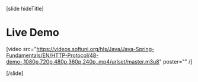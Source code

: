 [slide hideTitle]

# Live Demo

[video src="https://videos.softuni.org/hls/Java/Java-Spring-Fundamentals/EN/HTTP-Protocol/48-demo-,1080p,720p,480p,360p,240p,.mp4/urlset/master.m3u8" poster="" /]

[/slide]